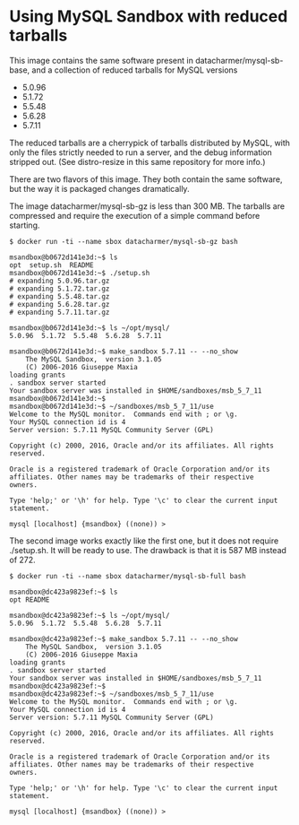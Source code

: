 # Using MySQL Sandbox with reduced tarballs

This image contains the same software present in datacharmer/mysql-sb-base, and a collection of reduced tarballs for MySQL versions

* 5.0.96
* 5.1.72
* 5.5.48
* 5.6.28
* 5.7.11

The reduced tarballs are a cherrypick of tarballs distributed by MySQL, with only the files strictly needed to run a server, and the debug information stripped out. (See distro-resize in this same repository for more info.)

There are two flavors of this image. They both contain the same software, but the way it is packaged changes dramatically.

The image datacharmer/mysql-sb-gz is less than 300 MB. The tarballs are compressed and require the execution of a simple command before starting.

    $ docker run -ti --name sbox datacharmer/mysql-sb-gz bash

    msandbox@b0672d141e3d:~$ ls
    opt  setup.sh  README
    msandbox@b0672d141e3d:~$ ./setup.sh
    # expanding 5.0.96.tar.gz
    # expanding 5.1.72.tar.gz
    # expanding 5.5.48.tar.gz
    # expanding 5.6.28.tar.gz
    # expanding 5.7.11.tar.gz

    msandbox@b0672d141e3d:~$ ls ~/opt/mysql/
    5.0.96  5.1.72  5.5.48  5.6.28  5.7.11

    msandbox@b0672d141e3d:~$ make_sandbox 5.7.11 -- --no_show
        The MySQL Sandbox,  version 3.1.05
        (C) 2006-2016 Giuseppe Maxia
    loading grants
    . sandbox server started
    Your sandbox server was installed in $HOME/sandboxes/msb_5_7_11
    msandbox@b0672d141e3d:~$
    msandbox@b0672d141e3d:~$ ~/sandboxes/msb_5_7_11/use
    Welcome to the MySQL monitor.  Commands end with ; or \g.
    Your MySQL connection id is 4
    Server version: 5.7.11 MySQL Community Server (GPL)

    Copyright (c) 2000, 2016, Oracle and/or its affiliates. All rights reserved.

    Oracle is a registered trademark of Oracle Corporation and/or its
    affiliates. Other names may be trademarks of their respective
    owners.

    Type 'help;' or '\h' for help. Type '\c' to clear the current input statement.

    mysql [localhost] {msandbox} ((none)) >


The second image works exactly like the first one, but it does not require ./setup.sh. It will be ready to use. The drawback is that it is 587 MB instead of 272.

    $ docker run -ti --name sbox datacharmer/mysql-sb-full bash

    msandbox@dc423a9823ef:~$ ls 
    opt README

    msandbox@dc423a9823ef:~$ ls ~/opt/mysql/
    5.0.96  5.1.72  5.5.48  5.6.28  5.7.11

    msandbox@dc423a9823ef:~$ make_sandbox 5.7.11 -- --no_show
        The MySQL Sandbox,  version 3.1.05
        (C) 2006-2016 Giuseppe Maxia
    loading grants
    . sandbox server started
    Your sandbox server was installed in $HOME/sandboxes/msb_5_7_11
    msandbox@dc423a9823ef:~$
    msandbox@dc423a9823ef:~$ ~/sandboxes/msb_5_7_11/use
    Welcome to the MySQL monitor.  Commands end with ; or \g.
    Your MySQL connection id is 4
    Server version: 5.7.11 MySQL Community Server (GPL)

    Copyright (c) 2000, 2016, Oracle and/or its affiliates. All rights reserved.

    Oracle is a registered trademark of Oracle Corporation and/or its
    affiliates. Other names may be trademarks of their respective
    owners.

    Type 'help;' or '\h' for help. Type '\c' to clear the current input statement.

    mysql [localhost] {msandbox} ((none)) >


